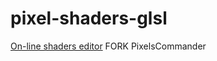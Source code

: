 # pixel-shaders-glsl
[On-line shaders editor](http://editor.thebookofshaders.com/)
FORK PixelsCommander
